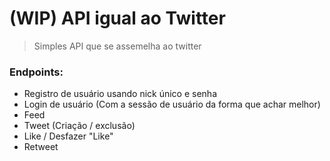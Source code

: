 # (WIP) API igual ao Twitter
> Simples API que se assemelha ao twitter

### Endpoints:

- Registro de usuário usando nick único e senha
- Login de usuário (Com a sessão de usuário da forma que achar melhor)
- Feed
- Tweet (Criação / exclusão)
- Like / Desfazer "Like"
- Retweet
